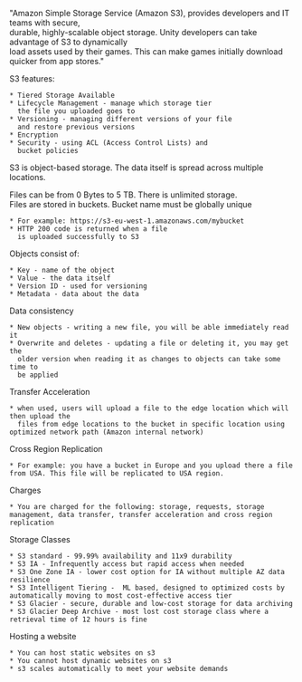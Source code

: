 "Amazon Simple Storage Service (Amazon S3), provides developers and IT teams with secure,<br>
durable, highly-scalable object storage. Unity developers can take advantage of S3 to dynamically<br>
load assets used by their games. This can make games initially download quicker from app stores."

S3 features:

    * Tiered Storage Available
    * Lifecycle Management - manage which storage tier
      the file you uploaded goes to
    * Versioning - managing different versions of your file
      and restore previous versions
    * Encryption
    * Security - using ACL (Access Control Lists) and 
      bucket policies

S3 is object-based storage. The data itself is spread across multiple locations.

Files can be from 0 Bytes to 5 TB. There is unlimited storage.<br>
Files are stored in buckets.
Bucket name must be globally unique

    * For example: https://s3-eu-west-1.amazonaws.com/mybucket
    * HTTP 200 code is returned when a file
      is uploaded successfully to S3

Objects consist of:

    * Key - name of the object
    * Value - the data itself
    * Version ID - used for versioning
    * Metadata - data about the data
        
Data consistency

    * New objects - writing a new file, you will be able immediately read it
    * Overwrite and deletes - updating a file or deleting it, you may get the
      older version when reading it as changes to objects can take some time to
      be applied

Transfer Acceleration

    * when used, users will upload a file to the edge location which will then upload the 
      files from edge locations to the bucket in specific location using optimized network path (Amazon internal network)

Cross Region Replication

    * For example: you have a bucket in Europe and you upload there a file from USA. This file will be replicated to USA region.

Charges

    * You are charged for the following: storage, requests, storage management, data transfer, transfer acceleration and cross region replication

Storage Classes

    * S3 standard - 99.99% availability and 11x9 durability
    * S3 IA - Infrequently access but rapid access when needed
    * S3 One Zone IA - lower cost option for IA without multiple AZ data resilience
    * S3 Intelligent Tiering -  ML based, designed to optimized costs by automatically moving to most cost-effective access tier
    * S3 Glacier - secure, durable and low-cost storage for data archiving
    * S3 Glacier Deep Archive - most lost cost storage class where a retrieval time of 12 hours is fine

Hosting a website

    * You can host static websites on s3
    * You cannot host dynamic websites on s3
    * s3 scales automatically to meet your website demands

